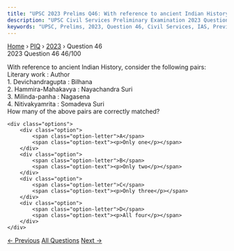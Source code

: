 ```yaml
---
title: "UPSC 2023 Prelims Q46: With reference to ancient Indian History, consider the follo..."
description: "UPSC Civil Services Preliminary Examination 2023 Question 46 with options and answer"
keywords: "UPSC, Prelims, 2023, Question 46, Civil Services, IAS, Previous Year Questions"
---
```


<nav class="breadcrumb">
    <a href="../../">Home</a>
    <span>›</span>
    <a href="../">PIQ</a>
    <span>›</span>
    <a href="./">2023</a>
    <span>›</span>
    <span>Question 46</span>
</nav>

<div class="question-header">
    <div class="question-meta">
        <span class="year-badge">2023</span>
        <span class="question-number">Question 46</span>
        <span class="progress">46/100</span>
    </div>
    <div class="progress-bar">
        <div class="progress-fill" style="width: 46.0%"></div>
    </div>
</div>

<div class="question-content">
    <div class="question-text">
        <p>With reference to ancient Indian History, consider the following pairs: <br />
Literary work : Author <br />
1. Devichandragupta : Bilhana <br />
2. Hammira-Mahakavya : Nayachandra Suri <br />
3. Milinda-panha : Nagasena <br />
4. Nitivakyamrita : Somadeva Suri <br />
How many of the above pairs are correctly matched?</p>
    </div>
    
    <div class="options">
        <div class="option">
            <span class="option-letter">A</span>
            <span class="option-text"><p>Only one</p></span>
        </div>
        <div class="option">
            <span class="option-letter">B</span>
            <span class="option-text"><p>Only two</p></span>
        </div>
        <div class="option">
            <span class="option-letter">C</span>
            <span class="option-text"><p>Only three</p></span>
        </div>
        <div class="option">
            <span class="option-letter">D</span>
            <span class="option-text"><p>All four</p></span>
        </div>
    </div>
</div>

<div class="question-nav">
    <a href="../q045-consider-the-following-dynasties-1-hoysala-2-gahad/" class="nav-btn prev">← Previous</a>
    <a href="../" class="nav-btn center">All Questions</a>
    <a href="../q047-souls-are-not-only-the-property-of-animal-and-plan/" class="nav-btn next">Next →</a>
</div>
